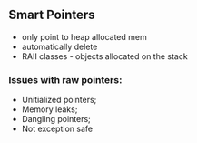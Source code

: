 ## Smart Pointers

- only point to heap allocated mem
- automatically delete
- RAII classes - objects allocated on the stack

### Issues with raw pointers:

- Unitialized pointers;
- Memory leaks;
- Dangling pointers;
- Not exception safe
